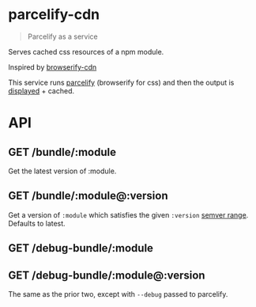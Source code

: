 parcelify-cdn
=============

> Parcelify as a service

Serves cached css resources of a npm module.

Inspired by [browserify-cdn](https://github.com/jesusabdullah/browserify-cdn)

This service runs [parcelify](https://github.com/rotundasoftware/parcelify) (browserify for css) and then the output is [displayed](http://parce.li/bundle/biojs-vis-msa) + cached.

# API

## GET /bundle/:module

Get the latest version of :module.

## GET /bundle/:module@:version

Get a version of `:module` which satisfies the given `:version`
[semver range](https://github.com/isaacs/node-semver#ranges). Defaults to latest.

## GET /debug-bundle/:module
## GET /debug-bundle/:module@:version

The same as the prior two, except with `--debug` passed to parcelify.
